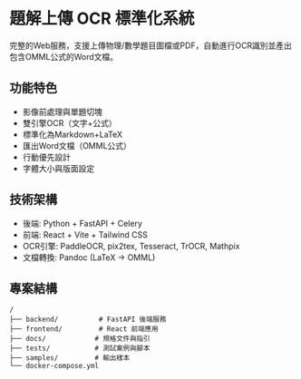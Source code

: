 # 題解上傳 OCR 標準化系統

完整的Web服務，支援上傳物理/數學題目圖檔或PDF，自動進行OCR識別並產出包含OMML公式的Word文檔。

## 功能特色
- 影像前處理與單題切塊
- 雙引擎OCR（文字+公式）
- 標準化為Markdown+LaTeX  
- 匯出Word文檔（OMML公式）
- 行動優先設計
- 字體大小與版面設定

## 技術架構
- 後端: Python + FastAPI + Celery
- 前端: React + Vite + Tailwind CSS
- OCR引擎: PaddleOCR, pix2tex, Tesseract, TrOCR, Mathpix
- 文檔轉換: Pandoc (LaTeX → OMML)

## 專案結構
```
/
├── backend/          # FastAPI 後端服務
├── frontend/         # React 前端應用  
├── docs/            # 規格文件與指引
├── tests/           # 測試案例與腳本
├── samples/         # 輸出樣本
└── docker-compose.yml
```